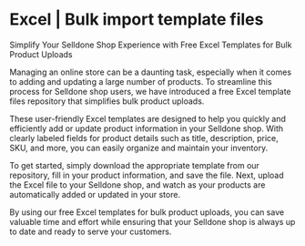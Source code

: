 # Excel | Bulk import template files
Simplify Your Selldone Shop Experience with Free Excel Templates for Bulk Product Uploads

Managing an online store can be a daunting task, especially when it comes to adding and updating a large number of products. To streamline this process for Selldone shop users, we have introduced a free Excel template files repository that simplifies bulk product uploads.

These user-friendly Excel templates are designed to help you quickly and efficiently add or update product information in your Selldone shop. With clearly labeled fields for product details such as title, description, price, SKU, and more, you can easily organize and maintain your inventory.

To get started, simply download the appropriate template from our repository, fill in your product information, and save the file. Next, upload the Excel file to your Selldone shop, and watch as your products are automatically added or updated in your store.

By using our free Excel templates for bulk product uploads, you can save valuable time and effort while ensuring that your Selldone shop is always up to date and ready to serve your customers.
